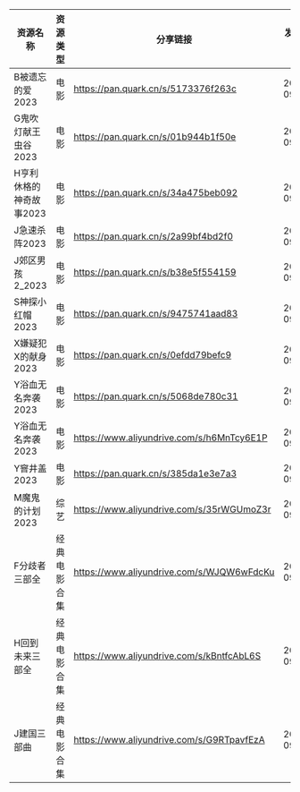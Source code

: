 | 资源名称           | 资源类型   | 分享链接                                      | 发布时间       |
| -------------- | ------ | ----------------------------------------- | ---------- |
| B被遗忘的爱2023     | 电影     | https://pan.quark.cn/s/5173376f263c       | 2023-09-28 |
| G鬼吹灯献王虫谷2023   | 电影     | https://pan.quark.cn/s/01b944b1f50e       | 2023-09-28 |
| H亨利休格的神奇故事2023 | 电影     | https://pan.quark.cn/s/34a475beb092       | 2023-09-28 |
| J急速杀阵2023      | 电影     | https://pan.quark.cn/s/2a99bf4bd2f0       | 2023-09-28 |
| J郊区男孩2_2023    | 电影     | https://pan.quark.cn/s/b38e5f554159       | 2023-09-28 |
| S神探小红帽2023     | 电影     | https://pan.quark.cn/s/9475741aad83       | 2023-09-28 |
| X嫌疑犯X的献身2023   | 电影     | https://pan.quark.cn/s/0efdd79befc9       | 2023-09-28 |
| Y浴血无名奔袭2023    | 电影     | https://pan.quark.cn/s/5068de780c31       | 2023-09-28 |
| Y浴血无名奔袭2023    | 电影     | https://www.aliyundrive.com/s/h6MnTcy6E1P | 2023-09-28 |
| Y窨井盖2023       | 电影     | https://pan.quark.cn/s/385da1e3e7a3       | 2023-09-28 |
| M魔鬼的计划2023     | 综艺     | https://www.aliyundrive.com/s/35rWGUmoZ3r | 2023-09-28 |
| F分歧者三部全        | 经典电影合集 | https://www.aliyundrive.com/s/WJQW6wFdcKu | 2023-09-28 |
| H回到未来三部全       | 经典电影合集 | https://www.aliyundrive.com/s/kBntfcAbL6S | 2023-09-28 |
| J建国三部曲         | 经典电影合集 | https://www.aliyundrive.com/s/G9RTpavfEzA | 2023-09-28 |
